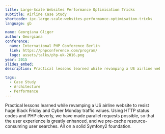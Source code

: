 ```yaml
---
title: Large-Scale Websites Performance Optimisation Tricks
subtitle: Airline Case Study
shortcode: ipc-large-scale-websites-performance-optimisation-tricks
language: gb

name: Georgiana Gligor
author: Georgiana
conference:
  name: International PHP Conference Berlin
  link: https://phpconference.com/program/
  logo: assets/talks/php-uk-2016.png
year: 2015
slides_embed: 
description: Practical lessons learned while revamping a US airline website to resist huge Black Friday and Cyber Monday traffic values. Using HTTP status codes and PHP cleverly, we have made parallel requests possible, so that the user experience is greatly enhanced, and we pre-cache resource-consuming user searches. All on a solid Symfony2 foundation.

tags:
  - Case Study
  - Architecture
  - Performance
---
```


Practical lessons learned while revamping a US airline website to resist huge Black Friday and Cyber Monday traffic values. Using HTTP status codes and PHP cleverly, we have made parallel requests possible, so that the user experience is greatly enhanced, and we pre-cache resource-consuming user searches. All on a solid Symfony2 foundation.


